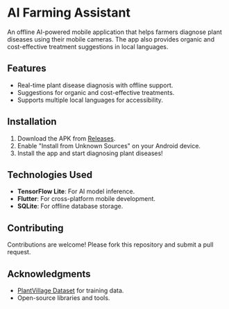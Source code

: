 # AI Farming Assistant

An offline AI-powered mobile application that helps farmers diagnose plant diseases using their mobile cameras. The app also provides organic and cost-effective treatment suggestions in local languages.

## Features
- Real-time plant disease diagnosis with offline support.
- Suggestions for organic and cost-effective treatments.
- Supports multiple local languages for accessibility.

## Installation
1. Download the APK from [Releases](https://github.com/your-username/AI-Farming-Assistant/releases).
2. Enable "Install from Unknown Sources" on your Android device.
3. Install the app and start diagnosing plant diseases!

## Technologies Used
- **TensorFlow Lite**: For AI model inference.
- **Flutter**: For cross-platform mobile development.
- **SQLite**: For offline database storage.

## Contributing
Contributions are welcome! Please fork this repository and submit a pull request.

## Acknowledgments
- [PlantVillage Dataset](https://plantvillage.psu.edu/) for training data.
- Open-source libraries and tools.